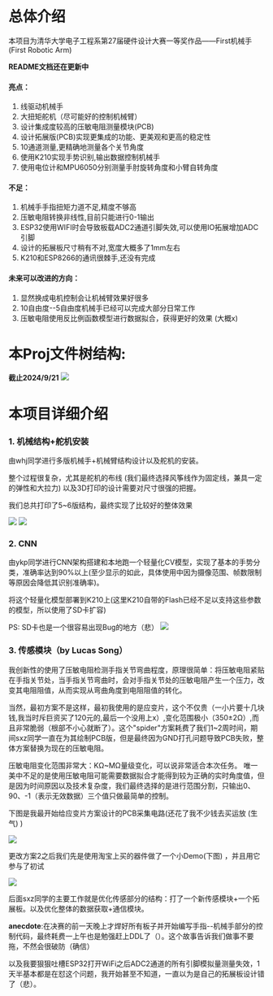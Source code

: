 # 总体介绍
本项目为清华大学电子工程系第27届硬件设计大赛一等奖作品——First机械手 (First Robotic Arm)

**README文档还在更新中**

#### 亮点：
1. 线驱动机械手
2. 大扭矩舵机（尽可能好的控制机械臂）
3. 设计集成度较高的压敏电阻测量模块(PCB)
4. 设计拓展版(PCB)实现更集成的功能、更美观和更高的稳定性
5. 10通道测量,更精确地测量各个关节角度
6. 使用K210实现手势识别,输出数据控制机械手
7. 使用电位计和MPU6050分别测量手肘旋转角度和小臂自转角度

#### 不足：
1. 机械手手指扭矩力道不足,精度不够高
2. 压敏电阻转换非线性,目前只能进行0-1输出
3. ESP32使用WIFI时会导致板载ADC2通道引脚失效,可以使用IO拓展增加ADC引脚
4. 设计的拓展板尺寸稍有不对,宽度大概多了1mm左右
5. K210和ESP8266的通讯很棘手,还没有完成

#### 未来可以改进的方向：
1. 显然换成电机控制会让机械臂效果好很多
2. 10自由度--5自由度机械手已经可以完成大部分日常工作
3. 压敏电阻使用反比例函数模型进行数据拟合，获得更好的效果  (大概x)


# 本Proj文件树结构:
**截止2024/9/21**
![](Assets\image.png)

# 本项目详细介绍
### 1. 机械结构+舵机安装
由whj同学进行多版机械手+机械臂结构设计以及舵机的安装。

整个过程很复杂，尤其是舵机的布线 (我们最终选择风筝线作为固定线，兼具一定的弹性和大拉力) 以及3D打印的设计需要对尺寸很强的把握。

我们总共打印了5~6版结构，最终实现了比较好的整体效果

![](Assets/机械手model.png)
![](Assets/e040da2fae356d49ce57128a7709baa.png)

### 2. CNN
由ykp同学进行CNN架构搭建和本地跑一个轻量化CV模型，实现了基本的手势分类，准确率达到90%以上(至少显示的如此，具体使用中因为摄像范围、帧数限制等原因会降低其识别准确率)。

将这个轻量化模型部署到K210上(这里K210自带的Flash已经不足以支持这些参数的模型，所以使用了SD卡扩容)

PS: SD卡也是一个很容易出现Bug的地方（悲）
![](Assets/a2758304f16990053c6dcff439679f2.png)

### 3. 传感模块（by Lucas Song）
我创新性的使用了压敏电阻检测手指关节弯曲程度，原理很简单：将压敏电阻紧贴在手指关节处，当手指关节弯曲时，会对手指关节处的压敏电阻产生一个压力，改变其电阻阻值，从而实现从弯曲角度到电阻阻值的转化。

当然，最初方案不是这样，最初我使用的是应变片，这个不仅贵（一小片要十几块钱,我当时斥巨资买了120元的,最后一个没用上x）,变化范围极小（350±2Ω）,而且非常脆弱（根部不小心就断了）。这个"spider"方案耗费了我们1~2周时间，期间sxz同学一直在为其绘制PCB版，但是最终因为GND打孔问题导致PCB失败，整体方案替换为现在的压敏电阻。

压敏电阻变化范围非常大：KΩ~MΩ量级变化，可以说非常适合本次任务。
唯一美中不足的是使用压敏电阻可能需要数据拟合才能得到较为正确的实时角度值，但是因为时间原因以及技术复杂度，我们最终选择的是进行范围分割，只输出0、90、-1（表示无效数据）三个值只做最简单的控制。

下图是我最开始给应变片方案设计的PCB采集电路(还花了我不少钱去买运放 (生气) )

![](Assets/a6d521d062995eade4d873c528f0f8b.png)

更改方案2之后我们先是使用淘宝上买的器件做了一个小Demo(下图) ，并且用它参与了初试

![](Assets/ec70871c8d0dbd2dac1d1edabe74749.png)

后面sxz同学的主要工作就是优化传感部分的结构：打了一个新传感模块+一个拓展板。以及优化整体的数据获取+通信模块。

**anecdote**:在决赛的前一天晚上才焊好所有板子并开始编写手指--机械手部分的控制代码，最终耗费一上午也是勉强赶上DDL了（）。这个故事告诉我们做事不要拖，不然会很破防（确信）

以及我要狠狠吐槽ESP32打开WiFi之后ADC2通道的所有引脚模拟量测量失效，1天半基本都是在怼这个问题，我开始甚至不知道，一直以为是自己的拓展板设计错了（悲）。


